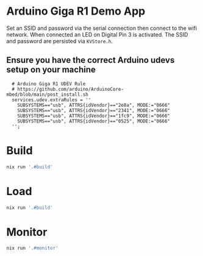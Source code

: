 # Arduino Giga R1 Demo App

Set an SSID and password via the serial connection then connect to the wifi
network. When connected an LED on Digital Pin 3 is activated. The SSID and
password are persisted via `KVStore.h`.

## Ensure you have the correct Arduino udevs setup on your machine

```
  # Arduino Giga R1 UDEV Rule
  # https://github.com/arduino/ArduinoCore-mbed/blob/main/post_install.sh
  services.udev.extraRules = ''
    SUBSYSTEMS=="usb", ATTRS{idVendor}=="2e8a", MODE:="0666"
    SUBSYSTEMS=="usb", ATTRS{idVendor}=="2341", MODE:="0666"
    SUBSYSTEMS=="usb", ATTRS{idVendor}=="1fc9", MODE:="0666"
    SUBSYSTEMS=="usb", ATTRS{idVendor}=="0525", MODE:="0666"
  '';
```

# Build

```bash
nix run '.#build'
```

# Load

```bash
nix run '.#build'
```

# Monitor

```bash
nix run '.#monitor'
```

